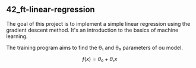 ## 42_ft-linear-regression

The goal of this project is to implement a simple linear regression using the gradient descent method. It's an introduction to the basics of machine learning.

The training program aims to find the θ₁ and θ₀ parameters of ou model.
```math
f(x) = θ₀ + θ₁x
```
